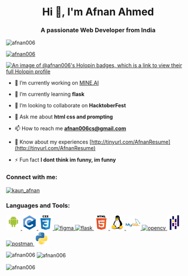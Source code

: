 <h1 align="center">Hi 👋, I'm Afnan Ahmed</h1>
<h3 align="center">A passionate Web Developer from India</h3>

<p align="left"> <img src="https://komarev.com/ghpvc/?username=afnan006&label=Profile%20views&color=0e75b6&style=flat" alt="afnan006" /> </p>

<p align="left"> <a href="https://github.com/ryo-ma/github-profile-trophy"><img src="https://github-profile-trophy.vercel.app/?username=afnan006" alt="afnan006" /></a> </p>

[![An image of @afnan006's Holopin badges, which is a link to view their full Holopin profile](https://holopin.me/afnan006)](https://holopin.io/@afnan006)

- 🔭 I’m currently working on [MINE.AI](https://github.com/afnan006/Mine.AI)

- 🌱 I’m currently learning **flask**

- 👯 I’m looking to collaborate on **HacktoberFest**

- 💬 Ask me about **html css and prompting**

- 📫 How to reach me **afnan006cs@gmail.com**

- 📄 Know about my experiences [http://tinyurl.com/AfnanResume](http://tinyurl.com/AfnanResume)

- ⚡ Fun fact **I dont think im funny, im funny**

<h3 align="left">Connect with me:</h3>
<p align="left">
<a href="https://instagram.com/kaun_afnan" target="blank"><img align="center" src="https://raw.githubusercontent.com/rahuldkjain/github-profile-readme-generator/master/src/images/icons/Social/instagram.svg" alt="kaun_afnan" height="30" width="40" /></a>
</p>

<h3 align="left">Languages and Tools:</h3>
<p align="left"> <a href="https://developer.android.com" target="_blank" rel="noreferrer"> <img src="https://raw.githubusercontent.com/devicons/devicon/master/icons/android/android-original-wordmark.svg" alt="android" width="40" height="40"/> </a> <a href="https://www.cprogramming.com/" target="_blank" rel="noreferrer"> <img src="https://raw.githubusercontent.com/devicons/devicon/master/icons/c/c-original.svg" alt="c" width="40" height="40"/> </a> <a href="https://www.w3schools.com/css/" target="_blank" rel="noreferrer"> <img src="https://raw.githubusercontent.com/devicons/devicon/master/icons/css3/css3-original-wordmark.svg" alt="css3" width="40" height="40"/> </a> <a href="https://www.figma.com/" target="_blank" rel="noreferrer"> <img src="https://www.vectorlogo.zone/logos/figma/figma-icon.svg" alt="figma" width="40" height="40"/> </a> <a href="https://flask.palletsprojects.com/" target="_blank" rel="noreferrer"> <img src="https://www.vectorlogo.zone/logos/pocoo_flask/pocoo_flask-icon.svg" alt="flask" width="40" height="40"/> </a> <a href="https://www.w3.org/html/" target="_blank" rel="noreferrer"> <img src="https://raw.githubusercontent.com/devicons/devicon/master/icons/html5/html5-original-wordmark.svg" alt="html5" width="40" height="40"/> </a> <a href="https://www.linux.org/" target="_blank" rel="noreferrer"> <img src="https://raw.githubusercontent.com/devicons/devicon/master/icons/linux/linux-original.svg" alt="linux" width="40" height="40"/> </a> <a href="https://www.mysql.com/" target="_blank" rel="noreferrer"> <img src="https://raw.githubusercontent.com/devicons/devicon/master/icons/mysql/mysql-original-wordmark.svg" alt="mysql" width="40" height="40"/> </a> <a href="https://opencv.org/" target="_blank" rel="noreferrer"> <img src="https://www.vectorlogo.zone/logos/opencv/opencv-icon.svg" alt="opencv" width="40" height="40"/> </a> <a href="https://pandas.pydata.org/" target="_blank" rel="noreferrer"> <img src="https://raw.githubusercontent.com/devicons/devicon/2ae2a900d2f041da66e950e4d48052658d850630/icons/pandas/pandas-original.svg" alt="pandas" width="40" height="40"/> </a> <a href="https://postman.com" target="_blank" rel="noreferrer"> <img src="https://www.vectorlogo.zone/logos/getpostman/getpostman-icon.svg" alt="postman" width="40" height="40"/> </a> <a href="https://www.python.org" target="_blank" rel="noreferrer"> <img src="https://raw.githubusercontent.com/devicons/devicon/master/icons/python/python-original.svg" alt="python" width="40" height="40"/> </a> </p>

<p><img align="left" src="https://github-readme-stats.vercel.app/api/top-langs?username=afnan006&show_icons=true&locale=en&layout=compact" alt="afnan006" /></p>

<p>&nbsp;<img align="center" src="https://github-readme-stats.vercel.app/api?username=afnan006&show_icons=true&locale=en" alt="afnan006" /></p>

<p><img align="center" src="https://github-readme-streak-stats.herokuapp.com/?user=afnan006&" alt="afnan006" /></p>
